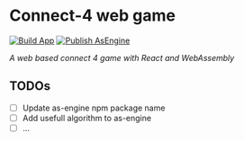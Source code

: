 # Connect-4 web game

[![Build App](https://github.com/DanLen97/connect-4-react/actions/workflows/node.js.yml/badge.svg?branch=main)](https://github.com/DanLen97/connect-4-react/actions/workflows/node.js.yml)
[![Publish AsEngine](https://github.com/DanLen97/connect-4-react/actions/workflows/publish-as-engine.yml/badge.svg)](https://github.com/DanLen97/connect-4-react/actions/workflows/publish-as-engine.yml)

_A web based connect 4 game with React and WebAssembly_


## TODOs

- [ ] Update as-engine npm package name
- [ ] Add usefull algorithm to as-engine
- [ ] ...
